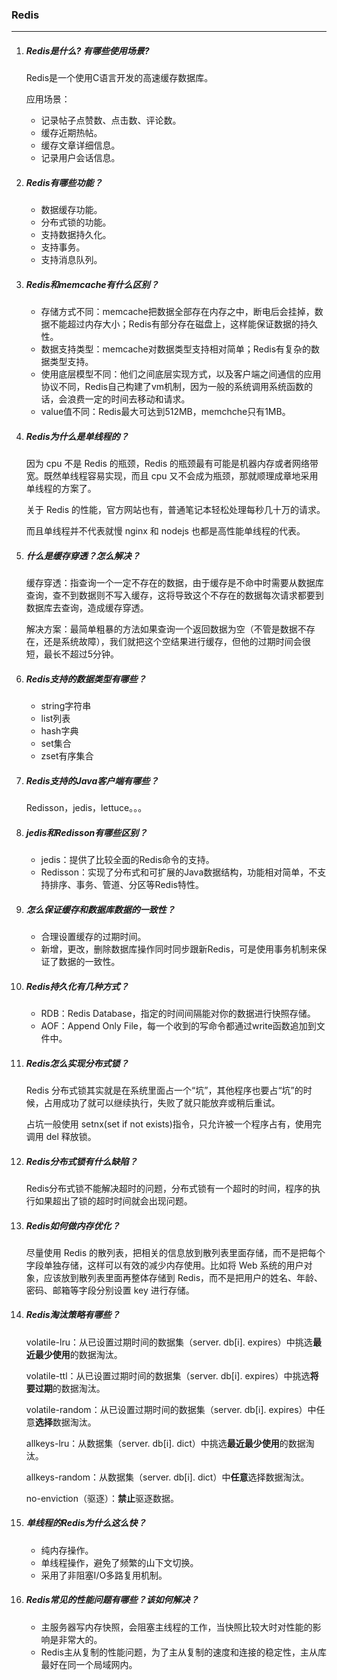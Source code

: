 ### Redis

***

1. ##### Redis是什么? 有哪些使用场景?

   Redis是一个使用C语言开发的高速缓存数据库。

   应用场景：

   - 记录帖子点赞数、点击数、评论数。
   - 缓存近期热帖。
   - 缓存文章详细信息。
   - 记录用户会话信息。

2. ##### Redis有哪些功能？

   - 数据缓存功能。
   - 分布式锁的功能。
   - 支持数据持久化。
   - 支持事务。
   - 支持消息队列。

3. ##### Redis和memcache有什么区别？

   - 存储方式不同：memcache把数据全部存在内存之中，断电后会挂掉，数据不能超过内存大小；Redis有部分存在磁盘上，这样能保证数据的持久性。
   - 数据支持类型：memcache对数据类型支持相对简单；Redis有复杂的数据类型支持。
   - 使用底层模型不同：他们之间底层实现方式，以及客户端之间通信的应用协议不同，Redis自己构建了vm机制，因为一般的系统调用系统函数的话，会浪费一定的时间去移动和请求。
   - value值不同：Redis最大可达到512MB，memchche只有1MB。

4. ##### Redis为什么是单线程的？

   因为 cpu 不是 Redis 的瓶颈，Redis 的瓶颈最有可能是机器内存或者网络带宽。既然单线程容易实现，而且 cpu 又不会成为瓶颈，那就顺理成章地采用单线程的方案了。

   关于 Redis 的性能，官方网站也有，普通笔记本轻松处理每秒几十万的请求。

   而且单线程并不代表就慢 nginx 和 nodejs 也都是高性能单线程的代表。

5. ##### 什么是缓存穿透？怎么解决？

   缓存穿透：指查询一个一定不存在的数据，由于缓存是不命中时需要从数据库查询，查不到数据则不写入缓存，这将导致这个不存在的数据每次请求都要到数据库去查询，造成缓存穿透。

   解决方案：最简单粗暴的方法如果查询一个返回数据为空（不管是数据不存在，还是系统故障），我们就把这个空结果进行缓存，但他的过期时间会很短，最长不超过5分钟。

6. ##### Redis支持的数据类型有哪些？

   - string字符串
   - list列表
   - hash字典
   - set集合
   - zset有序集合

7. ##### Redis支持的Java客户端有哪些？

   Redisson，jedis，lettuce。。。

8. ##### jedis和Redisson有哪些区别？

   - jedis：提供了比较全面的Redis命令的支持。
   - Redisson：实现了分布式和可扩展的Java数据结构，功能相对简单，不支持排序、事务、管道、分区等Redis特性。

9. ##### 怎么保证缓存和数据库数据的一致性？

   - 合理设置缓存的过期时间。
   - 新增，更改，删除数据库操作同时同步跟新Redis，可是使用事务机制来保证了数据的一致性。

10. ##### Redis持久化有几种方式？

    - RDB：Redis Database，指定的时间间隔能对你的数据进行快照存储。
    - AOF：Append Only File，每一个收到的写命令都通过write函数追加到文件中。

11. ##### Redis怎么实现分布式锁？

    Redis 分布式锁其实就是在系统里面占一个“坑”，其他程序也要占“坑”的时候，占用成功了就可以继续执行，失败了就只能放弃或稍后重试。

    占坑一般使用 setnx(set if not exists)指令，只允许被一个程序占有，使用完调用 del 释放锁。

12. ##### Redis分布式锁有什么缺陷？

    Redis分布式锁不能解决超时的问题，分布式锁有一个超时的时间，程序的执行如果超出了锁的超时时间就会出现问题。

13. ##### Redis如何做内存优化？

    尽量使用 Redis 的散列表，把相关的信息放到散列表里面存储，而不是把每个字段单独存储，这样可以有效的减少内存使用。比如将 Web 系统的用户对象，应该放到散列表里面再整体存储到 Redis，而不是把用户的姓名、年龄、密码、邮箱等字段分别设置 key 进行存储。 

14. ##### Redis淘汰策略有哪些？

    volatile-lru：从已设置过期时间的数据集（server. db[i]. expires）中挑选**最近最少使用**的数据淘汰。

    volatile-ttl：从已设置过期时间的数据集（server. db[i]. expires）中挑选**将要过期**的数据淘汰。

    volatile-random：从已设置过期时间的数据集（server. db[i]. expires）中任意**选择**数据淘汰。

    allkeys-lru：从数据集（server. db[i]. dict）中挑选**最近最少使用**的数据淘汰。

    allkeys-random：从数据集（server. db[i]. dict）中**任意**选择数据淘汰。

    no-enviction（驱逐）：**禁止**驱逐数据。

15. ##### 单线程的Redis为什么这么快？

    - 纯内存操作。
    - 单线程操作，避免了频繁的山下文切换。
    - 采用了非阻塞I/O多路复用机制。

16. ##### Redis常见的性能问题有哪些？该如何解决？

    - 主服务器写内存快照，会阻塞主线程的工作，当快照比较大时对性能的影响是非常大的。
    - Redis主从复制的性能问题，为了主从复制的速度和连接的稳定性，主从库最好在同一个局域网内。